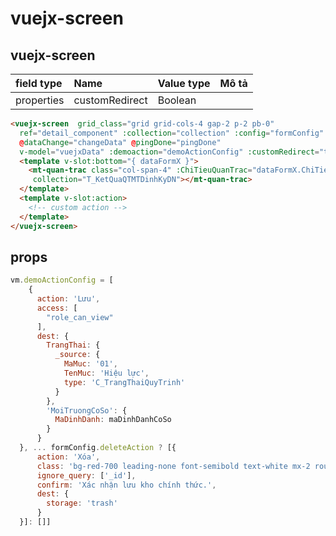 # vuejx-screen

## vuejx-screen
| field type | Name           | Value type | Mô tả |
| :--------- | :------------- | :--------- | :---- |
| properties | customRedirect | Boolean    |       |

```html
<vuejx-screen  grid_class="grid grid-cols-4 gap-2 p-2 pb-0"
  ref="detail_component" :collection="collection" :config="formConfig"
  @dataChange="changeData" @pingDone="pingDone" 
  v-model="vuejxData" :demoaction="demoActionConfig" :customRedirect="true">
  <template v-slot:bottom="{ dataFormX }">
    <mt-quan-trac class="col-span-4" :ChiTieuQuanTrac="dataFormX.ChiTieuQuanTrac"
     collection="T_KetQuaQTMTDinhKyDN"></mt-quan-trac>
  </template>
  <template v-slot:action>
    <!-- custom action -->
  </template>
</vuejx-screen>
```

## props
```js
vm.demoActionConfig = [
    {
      action: 'Lưu',
      access: [
        "role_can_view"
      ],
      dest: {
        TrangThai: {
          _source: {
            MaMuc: '01',
            TenMuc: 'Hiệu lực',
            type: 'C_TrangThaiQuyTrinh'
          }
        },
        'MoiTruongCoSo': {
          MaDinhDanh: maDinhDanhCoSo
        }
      }
  }, ... formConfig.deleteAction ? [{
      action: 'Xóa',
      class: 'bg-red-700 leading-none font-semibold text-white mx-2 rounded px-4 py-2 focus:outline-none',
      ignore_query: ['_id'],
      confirm: 'Xác nhận lưu kho chính thức.',
      dest: {
        storage: 'trash'
      }
  }]: []]
```